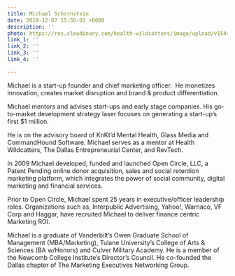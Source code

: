 ```yaml
---
title: Michael Schornstein
date: 2018-12-07 15:56:01 +0000
description: ''
photo: https://res.cloudinary.com/health-wildcatters/image/upload/v1544198180/image.png
link_1: ''
link_2: ''
link_3: ''
link_4: ''

---
```

Michael is a start-up founder and chief marketing officer.  He monetizes innovation, creates market disruption and brand & product differentiation.

Michael mentors and advises start-ups and early stage companies. His go-to-market development strategy laser focuses on generating a start-up’s first $1 million.

He is on the advisory board of KnKt’d Mental Health, Glass Media and CommandHound Software. Michael serves as a mentor at Health Wildcatters, The Dallas Entrepreneurial Center, and RevTech.

In 2009 Michael developed, funded and launched Open Circle, LLC, a Patent Pending online donor acquisition, sales and social retention marketing platform, which integrates the power of social community, digital marketing and financial services.

Prior to Open Circle, Michael spent 25 years in executive/officer leadership roles. Organizations such as, Interpublic Advertising, Yahoo!, Warnaco, VF Corp and Haggar, have recruited Michael to deliver finance centric Marketing ROI.

Michael is a graduate of Vanderbilt’s Owen Graduate School of Management (MBA/Marketing), Tulane University’s College of Arts & Sciences (BA w/Honors) and Culver Military Academy. He is a member of the Newcomb College Institute’s Director’s Council. He co-founded the Dallas chapter of The Marketing Executives Networking Group.